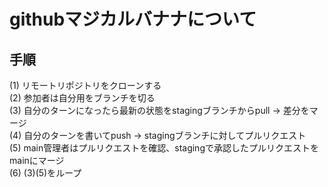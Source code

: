 # githubマジカルバナナについて  
## 手順  
(1) リモートリポジトリをクローンする  
(2) 参加者は自分用をブランチを切る  
(3) 自分のターンになったら最新の状態をstagingブランチからpull  →  差分をマージ  
(4) 自分のターンを書いてpush  →  stagingブランチに対してプルリクエスト  
(5) main管理者はプルリクエストを確認、stagingで承認したプルリクエストをmainにマージ  
(6) (3)(5)をループ  
